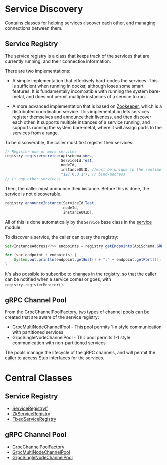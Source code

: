 # Service Discovery

Contains classes for helping services discover each other,
and managing connections between them.

## Service Registry

The service registry is a class that keeps track of the services
that are currently running, and their connection information.  

There are two implementations:

* A simple implementation that effectively hard-codes the services. 
This is sufficient when running in docker, although loses some 
smart features. It is fundamentally incompatible with running
the system bare-metal, and does not permit multiple instances
of a service to run.

* A more advanced implementation that is based on [Zookeeper](https://zookeeper.apache.org/), 
which is a distributed coordination service.  This implementation
lets services register themselves and announce their liveness, 
and then discover each other.  It supports multiple instances of
a service running, and supports running the system bare-metal,
where it will assign ports to the services from a range.

To be discoverable, the caller must first register their
services:

```java
// Register one or more services
registry.registerService(ApiSchema.GRPC,
                         ServiceId.Test,  
                         nodeId, 
                         instanceUUID, //must be unique to the runtime
                         "127.0.0.1"); // bind-address
// (+ any other services)
```

Then, the caller must announce their instance.  Before this is done, 
the service is not discoverable.

```java
registry.announceInstance(ServiceId.Test,
                          nodeId,
                          instanceUUID);
```

All of this is done automatically by the `Service` base class
in the [service](../service/) module.  

To discover a service, the caller can query the registry:

```java
Set<InstanceAddress<?>> endpoints = registry.getEndpoints(ApiSchema.GRPC, ServiceId.Test, nodeId);

for (var endpoint : endpoints) {
    System.out.println(endpoint.getHost() + ":" + endpoint.getPort());
}
```

It's also possible to subscribe to changes in the registry, so that
the caller can be notified when a service comes or goes, with `registry.registerMonitor()`.

## gRPC Channel Pool

From the GrpcChannelPoolFactory, two types of channel pools can be created
that are aware of the service registry:

* GrpcMultiNodeChannelPool - This pool permits 1-n style communication with partitioned services
* GrpcSingleNodeChannelPool - This pool permits 1-1 style communication with non-partitioned services

The pools manage the lifecycle of the gRPC channels, and will permit the caller
to access Stub interfaces for the services.

# Central Classes

## Service Registry

* [ServiceRegistryIf](src/main/java/nu/marginalia/service/discovery/ServiceRegistryIf.java)
* [ZkServiceRegistry](src/main/java/nu/marginalia/service/discovery/ZkServiceRegistry.java)
* [FixedServiceRegistry](src/main/java/nu/marginalia/service/discovery/FixedServiceRegistry.java)

## gRPC Channel Pool

* [GrpcChannelPoolFactory](src/main/java/nu/marginalia/service/client/GrpcChannelPoolFactory.java)
* [GrpcMultiNodeChannelPool](src/main/java/nu/marginalia/service/client/GrpcMultiNodeChannelPool.java)
* [GrpcSingleNodeChannelPool](src/main/java/nu/marginalia/service/client/GrpcSingleNodeChannelPool.java)